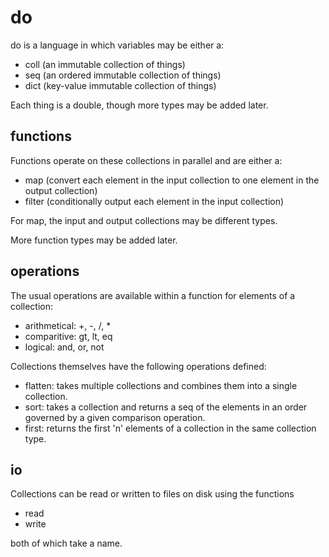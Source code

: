 do
===
do is a language in which variables may be either a:

* coll (an immutable collection of things)
* seq (an ordered immutable collection of things)
* dict (key-value immutable collection of things)

Each thing is a double, though more types may be added later.

functions
---------

Functions operate on these collections in parallel and are either a:

* map (convert each element in the input collection to one element in the output
    collection)
* filter (conditionally output each element in the input collection)

For map, the input and output collections may be different types.

More function types may be added later.

operations
----------
The usual operations are available within a function for elements of a
collection:

* arithmetical: +, -, /, *
* comparitive: gt, lt, eq
* logical: and, or, not

Collections themselves have the following operations defined:

* flatten: takes multiple collections and combines them into a single
collection.
* sort: takes a collection and returns a seq of the elements in an order
governed by a given comparison operation.
* first: returns the first 'n' elements of a collection in the same collection
type.


io
--
Collections can be read or written to files on disk using the functions

* read
* write

both of which take a name.
